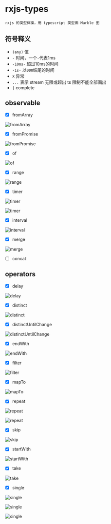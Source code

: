 # rxjs-types
`rxjs 的类型体操，用 typescript 类型画 Marble 图`

## 符号释义
- `(any)` 值
- `-` 时间，一个`-`代表1ms
- `-10ms-` 超过10ms的时间
- `-1s-` 以`000`结尾的时间
- `X` 异常
- `...` 表示 stream 无限或超出 ts 限制不能全部画出
- `|` complete

## observable
- [X] fromArray

![fromArray](https://user-images.githubusercontent.com/11540557/165904783-6082a561-8bdb-4a7f-8e52-0b13110876bd.png)

- [X] fromPromise

![fromPromise](https://user-images.githubusercontent.com/11540557/165904974-34cbfb9d-feed-4571-8ce6-690cf2786f44.png)

- [X] of

![of](https://user-images.githubusercontent.com/11540557/165905118-bbe54dcf-4739-4c30-aa84-8f212f95c0ba.png)

- [X] range

![range](https://user-images.githubusercontent.com/11540557/165905349-b36f8463-d369-413c-a8ad-51eafefd5f02.png)

- [X] timer

![timer](https://user-images.githubusercontent.com/11540557/165905487-51154015-144c-4506-8a0a-6446579e3f92.png)

![timer](https://user-images.githubusercontent.com/11540557/165905561-b4d0112e-ba6f-4217-aac4-4c6896daa171.png)

- [X] interval

![interval](https://user-images.githubusercontent.com/11540557/165905645-ecd25dfa-d6dd-4708-b69b-40d889305e05.png)

- [X] merge

![merge](https://user-images.githubusercontent.com/11540557/165905989-bc9e20df-1ff9-4428-846f-c2fc571032c3.png)

- [ ] concat

## operators

- [X] delay

![delay](https://user-images.githubusercontent.com/11540557/165906221-865e9640-40fc-4df8-9fae-45a1c818158b.png)

- [X] distinct

![distinct](https://user-images.githubusercontent.com/11540557/165906429-55f7bf7a-d5d0-4343-a4b0-f0c4095a9912.png)

- [X] distinctUntilChange

![distinctUntilChange](https://user-images.githubusercontent.com/11540557/165906541-f73def91-feb6-4cfe-a9a9-6bd00b92f471.png)

- [X] endWith

![endWith](https://user-images.githubusercontent.com/11540557/165906645-d26ac15d-e893-4fc3-89a7-d0c9802f2ace.png)

- [X] filter

![filter](https://user-images.githubusercontent.com/11540557/165906724-47cc9677-d5bf-4077-9dd5-17e3f8653c81.png)

- [X] mapTo

![mapTo](https://user-images.githubusercontent.com/11540557/165906967-673fed04-2365-4cd2-be6c-9c969d852025.png)

- [X] repeat

![repeat](https://user-images.githubusercontent.com/11540557/165907070-3d26feb2-ed7a-47d9-bf18-02212066474a.png)

![repeat](https://user-images.githubusercontent.com/11540557/165907147-31d1a6fd-5df7-4f13-b29f-bc2d6d085943.png)

- [X] skip

![skip](https://user-images.githubusercontent.com/11540557/165907227-15ebc457-4220-49e2-887a-b0dafbcea2d4.png)

- [X] startWith

![startWith](https://user-images.githubusercontent.com/11540557/165907291-09132ab2-bcc2-4173-a2e0-2f3da8f3aff4.png)

- [X] take

![take](https://user-images.githubusercontent.com/11540557/165907361-c22a8f4d-8999-469a-aa70-c8974cb617ad.png)

- [X] single

![single](https://user-images.githubusercontent.com/11540557/165930901-75b2a867-9861-4beb-8ffc-fce36987c7aa.png)

![single](https://user-images.githubusercontent.com/11540557/165931065-abf2b861-46f5-435e-91e5-1c4b9995593a.png)

![single](https://user-images.githubusercontent.com/11540557/165931166-8e75ec2c-3e0f-4b64-a191-49da4ee491c9.png)
